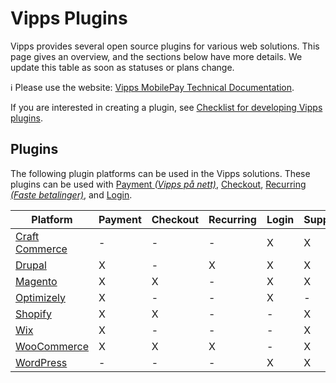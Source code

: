 <!-- START_METADATA
---
title: Introduction to the Vipps Plugins
sidebar_label: Introduction
sidebar_position: 1
hide_table_of_contents: true
description: Get an overview of the Vipps Plugins.
pagination_next: null
pagination_prev: null
---
END_METADATA -->

# Vipps Plugins

Vipps provides several open source plugins for various web solutions. This page gives an overview, and the sections below have more details.
We update this table as soon as statuses or plans change.

<!-- START_COMMENT -->

ℹ️ Please use the website:
[Vipps MobilePay Technical Documentation](https://developer.vippsmobilepay.com/docs/vipps-plugins).

<!-- END_COMMENT -->

If you are interested in creating a plugin, see [Checklist for developing Vipps plugins](plugin-development.md).

## Plugins

The following plugin platforms can be used in the Vipps solutions.
These plugins can be used with
[Payment *(Vipps på nett)*](https://www.vipps.no/produkter-og-tjenester/bedrift/ta-betalt-paa-nett/ta-betalt-paa-nett/),
[Checkout](https://www.vipps.no/produkter-og-tjenester/bedrift/bestill-vipps-checkout/checkout/),
[Recurring *(Faste betalinger)*](https://vipps.no/produkter-og-tjenester/bedrift/faste-betalinger/faste-betalinger/), and
[Login](https://www.vipps.no/produkter-og-tjenester/bedrift/logg-inn-med-vipps/logg-inn-med-vipps/).


| Platform                               | Payment | Checkout | Recurring  | Login | Support |
| -------------------------------------- | ------- | -------- |----------- | ----- | --------|
| [Craft Commerce](./craft/README.md)    | -       | -        | -          | X     |    X    |
| [Drupal](./drupal/README.md)           | X       | -        | X          | X     |    X    |
| [Magento](./magento/README.md)         | X       | X        | -          | X     |    X    |
| [Optimizely](./optimizely/README.md)   | X       | -        | -          | X     |    -    |
| [Shopify](./shopify/README.md)         | X       | X        | -          | -     |    X    |
| [Wix](./wix/README.md)                 | X       | -        | -          | -     |    X    |
| [WooCommerce](./woocommerce/README.md) | X       | X        | X          | -     |    X    |
| [WordPress](./wordpress/README.md)     | -       | -        | -          | X     |    X    |


